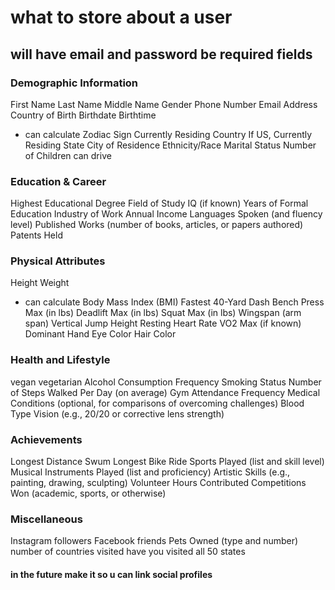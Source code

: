 # what to store about a user
## will have email and password be required fields

### Demographic Information
First Name
Last Name
Middle Name
Gender
Phone Number
Email Address
Country of Birth
Birthdate
Birthtime
- can calculate Zodiac Sign 
Currently Residing Country
If US, Currently Residing State
City of Residence
Ethnicity/Race
Marital Status
Number of Children
can drive

### Education & Career
Highest Educational Degree
Field of Study
IQ (if known)
Years of Formal Education
Industry of Work
Annual Income
Languages Spoken (and fluency level)
Published Works (number of books, articles, or papers authored)
Patents Held


### Physical Attributes
Height
Weight
 - can calculate Body Mass Index (BMI)
Fastest 40-Yard Dash
Bench Press Max (in lbs)
Deadlift Max (in lbs)
Squat Max (in lbs)
Wingspan (arm span)
Vertical Jump Height
Resting Heart Rate
VO2 Max (if known)
Dominant Hand
Eye Color
Hair Color


### Health and Lifestyle
vegan
vegetarian
Alcohol Consumption Frequency
Smoking Status
Number of Steps Walked Per Day (on average)
Gym Attendance Frequency
Medical Conditions (optional, for comparisons of overcoming challenges)
Blood Type
Vision (e.g., 20/20 or corrective lens strength)


### Achievements
Longest Distance Swum
Longest Bike Ride
Sports Played (list and skill level)
Musical Instruments Played (list and proficiency)
Artistic Skills (e.g., painting, drawing, sculpting)
Volunteer Hours Contributed
Competitions Won (academic, sports, or otherwise)

### Miscellaneous
Instagram followers
Facebook friends
Pets Owned (type and number)
number of countries visited
have you visited all 50 states

#### in the future make it so u can link social profiles